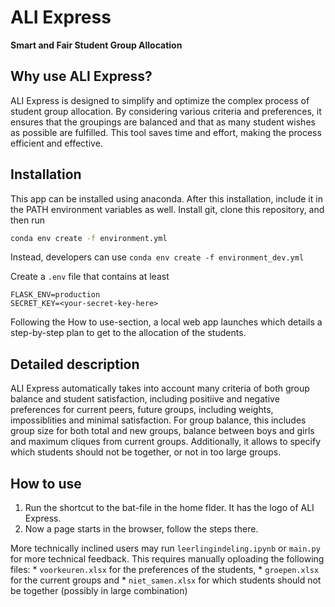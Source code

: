 # ALI Express

**Smart and Fair Student Group Allocation**
## Why use ALI Express?
ALI Express is designed to simplify and optimize the complex process of student group allocation. By considering various criteria and preferences, it ensures that the groupings are balanced and that as many student wishes as possible are fulfilled. This tool saves time and effort, making the process efficient and effective.

## Installation
This app can be installed using anaconda. After this installation, include it in the PATH environment variables as well.
Install git, clone this repository, and then run 

```bash
conda env create -f environment.yml
```
Instead, developers can use ```conda env create -f environment_dev.yml```


Create a `.env` file that contains at least
```
FLASK_ENV=production
SECRET_KEY=<your-secret-key-here>
```

Following the How to use-section, a local web app launches which details a step-by-step plan to get to the allocation of the students.


## Detailed description
ALI Express automatically takes into account many criteria of both group balance and student satisfaction, including positiive and negative preferences for current peers, future groups, including weights, impossiblities and minimal satisfaction. For group balance, this includes group size for both total and new groups, balance between boys and girls and  maximum cliques from current groups. Additionally, it allows to specify which students should not be together, or not in too large groups. 

## How to use

1. Run the shortcut to the bat-file in the home flder. It has the logo of ALI Express.
1. Now a page starts in the browser, follow the steps there.

More technically inclined users may run `leerlingindeling.ipynb` or `main.py` for more technical feedback. This requires manually oploading the following files:
    * `voorkeuren.xlsx` for the preferences of the students,
    * `groepen.xlsx` for the current groups and
    * `niet_samen.xlsx` for which students should not be together (possibly in large combination)